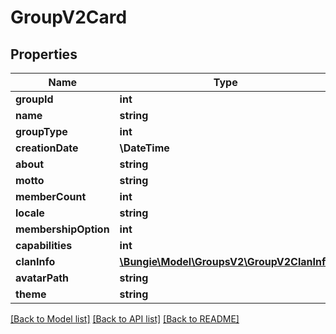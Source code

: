 # GroupV2Card

## Properties
Name | Type | Description | Notes
------------ | ------------- | ------------- | -------------
**groupId** | **int** |  | [optional] 
**name** | **string** |  | [optional] 
**groupType** | **int** |  | [optional] 
**creationDate** | **\DateTime** |  | [optional] 
**about** | **string** |  | [optional] 
**motto** | **string** |  | [optional] 
**memberCount** | **int** |  | [optional] 
**locale** | **string** |  | [optional] 
**membershipOption** | **int** |  | [optional] 
**capabilities** | **int** |  | [optional] 
**clanInfo** | [**\Bungie\Model\GroupsV2\GroupV2ClanInfo**](GroupV2ClanInfo.md) |  | [optional] 
**avatarPath** | **string** |  | [optional] 
**theme** | **string** |  | [optional] 

[[Back to Model list]](../README.md#documentation-for-models) [[Back to API list]](../README.md#documentation-for-api-endpoints) [[Back to README]](../README.md)


